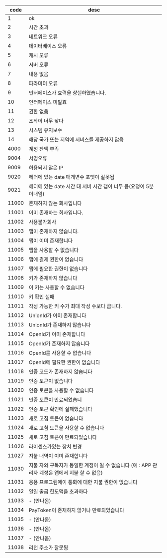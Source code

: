 | code | desc |
|-------|------|
| 1 | ok |
| 2 | 시간 초과 |
| 3 | 네트워크 오류 |
| 4 | 데이터베이스 오류 |
| 5 | 캐시 오류 |
| 6 | 서버 오류 |
| 7 | 내용 없음 |
| 8 | 파라미터 오류 |
| 9 | 인터페이스가 효력을 상실하였습니다. |
| 10 | 인터페이스 미발효 |
| 11 | 권한 없음 |
| 12 | 조작이 너무 잦다 |
| 13 | 시스템 유지보수 |
| 14 | 해당 국가 또는 지역에 서비스를 제공하지 않음 |
| 4000 | 계정 잔액 부족 |
| 9004 | 서명오류 |
| 9009 | 허용되지 않은 IP |
| 9020 | 헤더에 있는 date 매개변수 포맷이 잘못됨 |
| 9021 | 헤더에 있는 date 시간 대 서버 시간 갭이 너무 큼(요청이 5분 이내임) |
|  11000 | 존재하지 않는 회사입니다 |
|  11001 | 이미 존재하는 회사입니다. |
|  11002 | 사용불가회사 |
|  11003 | 앱이 존재하지 않습니다. |
|  11004 | 앱이 이미 존재합니다 |
|  11005 | 앱을 사용할 수 없습니다 |
|  11006 | 앱에 결제 권한이 없습니다 |
|  11007 | 앱에 필요한 권한이 없습니다 |
|  11008 | 키가 존재하지 않습니다 |
|  11009 | 이 키는 사용할 수 없습니다 |
|  11010 | 키 확인 실패 |
|  11011 | 작성 가능한 키 수가 최대 작성 수보다 큽니다. |
|  11012 | UnionId가 이미 존재합니다 |
|  11013 | UnionId가 존재하지 않습니다 |
|  11014 | OpenId가 ​​이미 존재합니다  |
|  11015 | OpenId가 ​​존재하지 않습니다 |
|  11016 | OpenId를 사용할 수 없습니다 |
|  11017 | OpenId에 필요한 권한이 없습니다 |
|  11018 | 인증 코드가 존재하지 않습니다 |
|  11019 | 인증 토큰이 없습니다 |
|  11020 | 인증 토큰을 사용할 수 없습니다 |
|  11021 | 인증 토큰이 만료되었습니 |
|  11022 | 인증 토큰 확인에 실패했습니다 |
|  11023 | 새로 고침 토큰이 없습니다  |
|  11024 | 새로 고침 토큰을 사용할 수 없습니다 |
|  11025 | 새로 고침 토큰이 만료되었습니다 |
|  11026 | 라이센스가있는 장치 변경 |
|  11027 | 지불 내역이 이미 존재합니다 |
|  11030 | 지불 자와 구독자가 동일한 계정이 될 수 없습니다 (예 : APP 관리자 계정은 앱에서 지불 할 수 없음) |
|  11031 | 응용 프로그램에이 통화에 대한 지불 권한이 없습니다 |
|  11032 | 일일 출금 한도액을 초과하다 |
|  11033 | - (안나옴) |
|  11034 | PayToken이 존재하지 않거나 만료되었습니다 |
|  11035 | - (안나옴) |
|  11036 | - (안나옴) |
|  11037 | - (안나옴) |
|  11038 | 리턴 주소가 잘못됨 |




